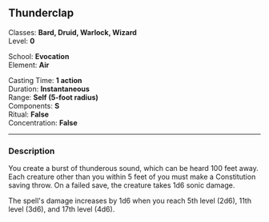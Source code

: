 ## Thunderclap

Classes: **Bard, Druid, Warlock, Wizard**  
Level: **0**  

School: **Evocation**  
Element: **Air**  

Casting Time: **1 action**  
Duration: **Instantaneous**  
Range: **Self (5-foot radius)**  
Components: **S**  
Ritual: **False**  
Concentration: **False**  

------

### Description

You create a burst of thunderous sound, which can be heard 100 feet away. Each creature other than you within 5 feet of you must make a Constitution saving throw. On a failed save, the creature takes 1d6 sonic damage.

The spell's damage increases by 1d6 when you reach 5th level (2d6), 11th level (3d6), and 17th level (4d6).